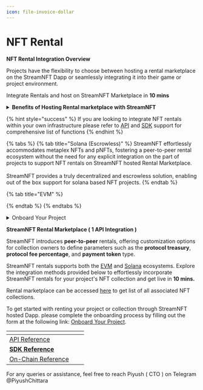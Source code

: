 ```yaml
---
icon: file-invoice-dollar
---
```


# NFT Rental

**NFT Rental Integration Overview**

Projects have the flexibility to choose between hosting a rental marketplace on the StreamNFT Dapp or seamlessly integrating it into their game or project environment.&#x20;

Integrate Rentals and host on StreamNFT Marketplace in **10 mins**

<details>

<summary><strong>Benefits of Hosting Rental marketplace with StreamNFT</strong></summary>

* Get live in 5 mins&#x20;
* No need to incur hefty cloud infra hosting cost&#x20;
* Cross promotion of NFTs who are engaged with other games
* Customize your own protocol treasury, protocol fee percentage, and payment token
* Marketplace can be deployed on project specific sub domain with brand specific guidelines ( Example : darkforest.streamnft.tech )&#x20;

</details>

{% hint style="success" %}
If you are looking to integrate NFT rentals within your own infrastructure please refer to [API](api-reference/) and [SDK](sdk-reference/) support for comprehensive list of functions
{% endhint %}

{% tabs %}
{% tab title="Solana (Escrowless)" %}
StreamNFT effortlessly accommodates metaplex NFTs and pNFTs, fostering a peer-to-peer rental ecosystem without the need for any explicit integration on the part of projects to support NFT rentals on StreamNFT hosted Rental Marketplace.\
\
StreamNFT provides a truly decentralized and escrowless solution, enabling out of the box support for solana based NFT projects.
{% endtab %}

{% tab title="EVM" %}

{% endtab %}
{% endtabs %}

<details>

<summary>Onboard Your Project</summary>

StreamNFT brings customisation to collection owner to define: protocol treasury, protocol fee percentage, and payment token type.\
\
To get started with renting your project or collection through StreamNFT hosted Dapp. please complete the onboarding process by filling out the form at the following link: [Onboard Your Project](https://tally.so/r/mVQDxE).\
\
_Onboarding Automation Coming Soon on Application_

</details>



**StreamNFT Rental Marketplace ( 1 API Integration )**

StreamNFT introduces **peer-to-peer** rentals, offering customization options for collection owners to define parameters such as the **protocol treasury**, **protocol fee percentage**, and **payment token** type.&#x20;

StreamNFT rentals supports both the [EVM](broken-reference) and [Solana](broken-reference) ecosystems. Explore the integration methods provided below to effortlessly incorporate StreamNFT rentals for your project's NFT collection and get live in **10 mins.**

Rental marketplace can be accessed [here](https://rent.streamnft.tech/) to get list of all associated NFT collections.



To get started with renting your project or collection through StreamNFT hosted Dapp. please complete the onboarding process by filling out the form at the following link: [Onboard Your Project](https://tally.so/r/mVQDxE).



<table data-view="cards"><thead><tr><th></th><th></th><th></th></tr></thead><tbody><tr><td><a href="api-reference/">API Reference</a></td><td></td><td></td></tr><tr><td><a href="sdk-reference/"><strong>SDK Reference</strong></a></td><td></td><td></td></tr><tr><td><a href="on-chain-reference.md">On-Chain Reference</a></td><td></td><td></td></tr></tbody></table>

For any queries or assistance, feel free to reach Piyush ( CTO ) on Telegram @PiyushChittara
